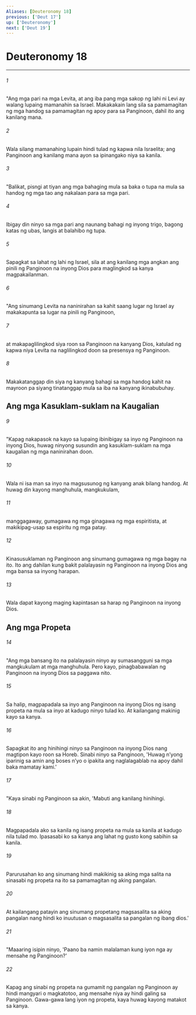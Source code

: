 ```yaml
---
Aliases: [Deuteronomy 18]
previous: ['Deut 17']
up: ['Deuteronomy']
next: ['Deut 19']
---
```

# Deuteronomy 18

***


###### 1 


"Ang mga pari na mga Levita, at ang iba pang mga sakop ng lahi ni Levi ay walang lupaing mamanahin sa Israel. Makakakain lang sila sa pamamagitan ng mga handog sa pamamagitan ng apoy para sa Panginoon, dahil ito ang kanilang mana. 


###### 2 


Wala silang mamanahing lupain hindi tulad ng kapwa nila Israelita; ang Panginoon ang kanilang mana ayon sa ipinangako niya sa kanila. 


###### 3 


"Balikat, pisngi at tiyan ang mga bahaging mula sa baka o tupa na mula sa handog ng mga tao ang nakalaan para sa mga pari. 


###### 4 


Ibigay din ninyo sa mga pari ang naunang bahagi ng inyong trigo, bagong katas ng ubas, langis at balahibo ng tupa. 


###### 5 


Sapagkat sa lahat ng lahi ng Israel, sila at ang kanilang mga angkan ang pinili ng Panginoon na inyong Dios para maglingkod sa kanya magpakailanman. 


###### 6 


"Ang sinumang Levita na naninirahan sa kahit saang lugar ng Israel ay makakapunta sa lugar na pinili ng Panginoon, 


###### 7 


at makapaglilingkod siya roon sa Panginoon na kanyang Dios, katulad ng kapwa niya Levita na naglilingkod doon sa presensya ng Panginoon. 


###### 8 


Makakatanggap din siya ng kanyang bahagi sa mga handog kahit na mayroon pa siyang tinatanggap mula sa iba na kanyang ikinabubuhay.

## Ang mga Kasuklam-suklam na Kaugalian 


###### 9 


"Kapag nakapasok na kayo sa lupaing ibinibigay sa inyo ng Panginoon na inyong Dios, huwag ninyong susundin ang kasuklam-suklam na mga kaugalian ng mga naninirahan doon. 


###### 10 


Wala ni isa man sa inyo na magsusunog ng kanyang anak bilang handog. At huwag din kayong manghuhula, mangkukulam, 


###### 11 


manggagaway, gumagawa ng mga ginagawa ng mga espiritista, at makikipag-usap sa espiritu ng mga patay. 


###### 12 


Kinasusuklaman ng Panginoon ang sinumang gumagawa ng mga bagay na ito. Ito ang dahilan kung bakit palalayasin ng Panginoon na inyong Dios ang mga bansa sa inyong harapan. 


###### 13 


Wala dapat kayong maging kapintasan sa harap ng Panginoon na inyong Dios.

## Ang mga Propeta 


###### 14 


"Ang mga bansang ito na palalayasin ninyo ay sumasangguni sa mga mangkukulam at mga manghuhula. Pero kayo, pinagbabawalan ng Panginoon na inyong Dios sa paggawa nito. 


###### 15 


Sa halip, magpapadala sa inyo ang Panginoon na inyong Dios ng isang propeta na mula sa inyo at kadugo ninyo tulad ko. At kailangang makinig kayo sa kanya. 


###### 16 


Sapagkat ito ang hinihingi ninyo sa Panginoon na inyong Dios nang magtipon kayo roon sa Horeb. Sinabi ninyo sa Panginoon, 'Huwag nʼyong iparinig sa amin ang boses nʼyo o ipakita ang naglalagablab na apoy dahil baka mamatay kami.' 


###### 17 


"Kaya sinabi ng Panginoon sa akin, 'Mabuti ang kanilang hinihingi. 


###### 18 


Magpapadala ako sa kanila ng isang propeta na mula sa kanila at kadugo nila tulad mo. Ipasasabi ko sa kanya ang lahat ng gusto kong sabihin sa kanila. 


###### 19 


Parurusahan ko ang sinumang hindi makikinig sa aking mga salita na sinasabi ng propeta na ito sa pamamagitan ng aking pangalan. 


###### 20 


At kailangang patayin ang sinumang propetang magsasalita sa aking pangalan nang hindi ko inuutusan o magsasalita sa pangalan ng ibang dios.' 


###### 21 


"Maaaring isipin ninyo, 'Paano ba namin malalaman kung iyon nga ay mensahe ng Panginoon?' 


###### 22 


Kapag ang sinabi ng propeta na gumamit ng pangalan ng Panginoon ay hindi mangyari o magkatotoo, ang mensahe niya ay hindi galing sa Panginoon. Gawa-gawa lang iyon ng propeta, kaya huwag kayong matakot sa kanya.
